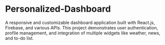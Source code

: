 # Personalized-Dashboard
A responsive and customizable dashboard application built with React.js, Firebase, and various APIs. This project demonstrates user authentication, profile management, and integration of multiple widgets like weather, news, and to-do list.

